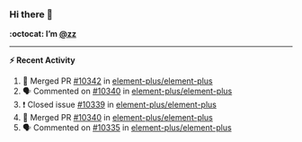 ### Hi there 👋

**:octocat: I’m [@zz](https://github.com/holazz)**

---

**:zap: Recent Activity**

<!--START_SECTION:activity-->
1. 🎉 Merged PR [#10342](https://github.com/element-plus/element-plus/pull/10342) in [element-plus/element-plus](https://github.com/element-plus/element-plus)
2. 🗣 Commented on [#10340](https://github.com/element-plus/element-plus/issues/10340) in [element-plus/element-plus](https://github.com/element-plus/element-plus)
3. ❗️ Closed issue [#10339](https://github.com/element-plus/element-plus/issues/10339) in [element-plus/element-plus](https://github.com/element-plus/element-plus)
4. 🎉 Merged PR [#10340](https://github.com/element-plus/element-plus/pull/10340) in [element-plus/element-plus](https://github.com/element-plus/element-plus)
5. 🗣 Commented on [#10335](https://github.com/element-plus/element-plus/issues/10335) in [element-plus/element-plus](https://github.com/element-plus/element-plus)
<!--END_SECTION:activity-->
